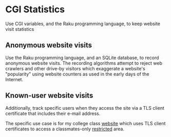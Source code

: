 # CGI Statistics

Use CGI variables, and the Raku programming language, to keep website visit statistics

## Anonymous website visits

Use the Raku programming language, and an SQLite database, to record
anonymous website visits. The recording algorithms attempt to reject
web crawlers and other drive-by visitors which exaggerate a website's
"popularity" using website counters as used in the early days of
the Internet.

## Known-user website visits

Additionally, track specific users when they access the site via a TLS client
certificate that includes their e-mail address.

The specific use case is for my college class [website](https://usafa-1965.org)
which uses TLS client certificates to access a classmates-only
[restricted](https://usafa-1965.org/login/index.shtml) area.
